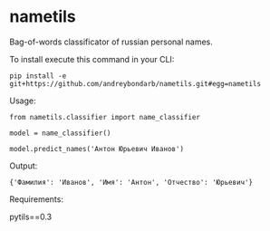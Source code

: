 # nametils
Bag-of-words classificator of russian personal names.

To install execute this command in your CLI:

`pip install -e git+https://github.com/andreybondarb/nametils.git#egg=nametils`

Usage:

`from nametils.classifier import name_classifier`

`model = name_classifier()`

`model.predict_names('Антон Юрьевич Иванов')`

Output:

`{'Фамилия': 'Иванов', 'Имя': 'Антон', 'Отчество': 'Юрьевич'}`

Requirements:

pytils==0.3
